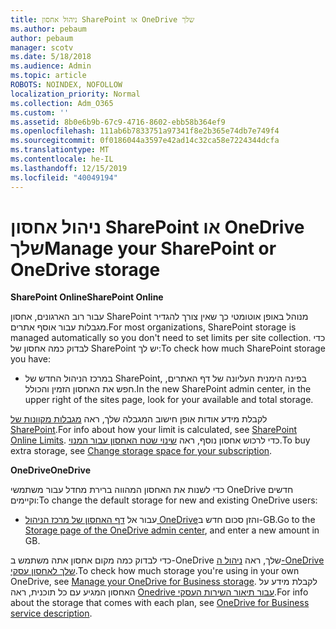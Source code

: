 ```yaml
---
title: ניהול אחסון SharePoint או OneDrive שלך
ms.author: pebaum
author: pebaum
manager: scotv
ms.date: 5/18/2018
ms.audience: Admin
ms.topic: article
ROBOTS: NOINDEX, NOFOLLOW
localization_priority: Normal
ms.collection: Adm_O365
ms.custom: ''
ms.assetid: 8b0e6b9b-67c9-4716-8602-ebb58b364ef9
ms.openlocfilehash: 111ab6b7833751a97341f8e2b365e74db7e749f4
ms.sourcegitcommit: 0f0186044a3597e42ad14c32ca58e7224344dcfa
ms.translationtype: MT
ms.contentlocale: he-IL
ms.lasthandoff: 12/15/2019
ms.locfileid: "40049194"
---
```

# <a name="manage-your-sharepoint-or-onedrive-storage"></a><span data-ttu-id="d91e2-102">ניהול אחסון SharePoint או OneDrive שלך</span><span class="sxs-lookup"><span data-stu-id="d91e2-102">Manage your SharePoint or OneDrive storage</span></span>

 <span data-ttu-id="d91e2-103">**SharePoint Online**</span><span class="sxs-lookup"><span data-stu-id="d91e2-103">**SharePoint Online**</span></span>
  
<span data-ttu-id="d91e2-104">עבור רוב הארגונים, אחסון SharePoint מנוהל באופן אוטומטי כך שאין צורך להגדיר מגבלות עבור אוסף אתרים.</span><span class="sxs-lookup"><span data-stu-id="d91e2-104">For most organizations, SharePoint storage is managed automatically so you don't need to set limits per site collection.</span></span> <span data-ttu-id="d91e2-105">כדי לבדוק כמה אחסון של SharePoint יש לך:</span><span class="sxs-lookup"><span data-stu-id="d91e2-105">To check how much SharePoint storage you have:</span></span>
  
- <span data-ttu-id="d91e2-106">במרכז הניהול החדש של SharePoint, בפינה הימנית העליונה של דף האתרים, חפש את האחסון הזמין והכולל.</span><span class="sxs-lookup"><span data-stu-id="d91e2-106">In the new SharePoint admin center, in the upper right of the sites page, look for your available and total storage.</span></span>
    
<span data-ttu-id="d91e2-107">לקבלת מידע אודות אופן חישוב המגבלה שלך, ראה [מגבלות מקוונות של SharePoint](https://go.microsoft.com/fwlink/p/?LinkID=856113).</span><span class="sxs-lookup"><span data-stu-id="d91e2-107">For info about how your limit is calculated, see [SharePoint Online Limits](https://go.microsoft.com/fwlink/p/?LinkID=856113).</span></span> <span data-ttu-id="d91e2-108">כדי לרכוש אחסון נוסף, ראה [שינוי שטח האחסון עבור המנוי](https://go.microsoft.com/fwlink/?linkid=866428).</span><span class="sxs-lookup"><span data-stu-id="d91e2-108">To buy extra storage, see [Change storage space for your subscription](https://go.microsoft.com/fwlink/?linkid=866428).</span></span>
  
 <span data-ttu-id="d91e2-109">**OneDrive**</span><span class="sxs-lookup"><span data-stu-id="d91e2-109">**OneDrive**</span></span>
  
<span data-ttu-id="d91e2-110">כדי לשנות את האחסון המהווה ברירת מחדל עבור משתמשי OneDrive חדשים וקיימים:</span><span class="sxs-lookup"><span data-stu-id="d91e2-110">To change the default storage for new and existing OneDrive users:</span></span>
  
- <span data-ttu-id="d91e2-111">עבור אל [דף האחסון של מרכז הניהול OneDrive](https://admin.onedrive.com/?v=StorageSettings)והזן סכום חדש ב-GB.</span><span class="sxs-lookup"><span data-stu-id="d91e2-111">Go to the [Storage page of the OneDrive admin center](https://admin.onedrive.com/?v=StorageSettings), and enter a new amount in GB.</span></span>
    
<span data-ttu-id="d91e2-112">כדי לבדוק כמה מקום אחסון אתה משתמש ב-OneDrive שלך, ראה [ניהול ה-OneDrive שלך לאחסון עסקי](https://go.microsoft.com/fwlink/?linkid=866429).</span><span class="sxs-lookup"><span data-stu-id="d91e2-112">To check how much storage you're using in your own OneDrive, see [Manage your OneDrive for Business storage](https://go.microsoft.com/fwlink/?linkid=866429).</span></span> <span data-ttu-id="d91e2-113">לקבלת מידע על האחסון המגיע עם כל תוכנית, ראה [Onedrive עבור תיאור השירות העסקי](https://go.microsoft.com/fwlink/p/?LinkID=826071).</span><span class="sxs-lookup"><span data-stu-id="d91e2-113">For info about the storage that comes with each plan, see [OneDrive for Business service description](https://go.microsoft.com/fwlink/p/?LinkID=826071).</span></span>
  

